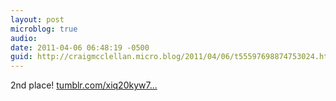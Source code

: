 ```yaml
---
layout: post
microblog: true
audio: 
date: 2011-04-06 06:48:19 -0500
guid: http://craigmcclellan.micro.blog/2011/04/06/t55597698874753024.html
---
```

2nd place! [tumblr.com/xiq20kyw7...](http://tumblr.com/xiq20kyw7n)
